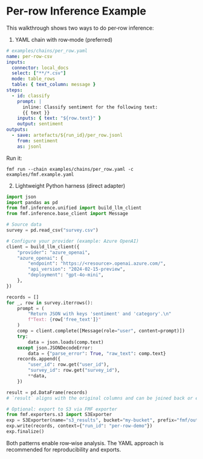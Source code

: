 # Per-row Inference Example

This walkthrough shows two ways to do per‑row inference:

1) YAML chain with row‑mode (preferred)

```yaml
# examples/chains/per_row.yaml
name: per-row-csv
inputs:
  connector: local_docs
  select: ["**/*.csv"]
  mode: table_rows
  table: { text_column: message }
steps:
  - id: classify
    prompt: |
      inline: Classify sentiment for the following text:
      {{ text }}
    inputs: { text: "${row.text}" }
    output: sentiment
outputs:
  - save: artefacts/${run_id}/per_row.jsonl
    from: sentiment
    as: jsonl
```

Run it:

```
fmf run --chain examples/chains/per_row.yaml -c examples/fmf.example.yaml
```

2) Lightweight Python harness (direct adapter)

```python
import json
import pandas as pd
from fmf.inference.unified import build_llm_client
from fmf.inference.base_client import Message

# Source data
survey = pd.read_csv("survey.csv")

# Configure your provider (example: Azure OpenAI)
client = build_llm_client({
    "provider": "azure_openai",
    "azure_openai": {
        "endpoint": "https://<resource>.openai.azure.com/",
        "api_version": "2024-02-15-preview",
        "deployment": "gpt-4o-mini",
    },
})

records = []
for _, row in survey.iterrows():
    prompt = (
        "Return JSON with keys 'sentiment' and 'category'.\n"
        f"Text: {row['free_text']}"
    )
    comp = client.complete([Message(role="user", content=prompt)])
    try:
        data = json.loads(comp.text)
    except json.JSONDecodeError:
        data = {"parse_error": True, "raw_text": comp.text}
    records.append({
        "user_id": row.get("user_id"),
        "survey_id": row.get("survey_id"),
        **data,
    })

result = pd.DataFrame(records)
# `result` aligns with the original columns and can be joined back or exported

# Optional: export to S3 via FMF exporter
from fmf.exporters.s3 import S3Exporter
exp = S3Exporter(name="s3_results", bucket="my-bucket", prefix="fmf/outputs/${run_id}/", format="jsonl", compression="gzip")
exp.write(records, context={"run_id": "per-row-demo"})
exp.finalize()
```

Both patterns enable row‑wise analysis. The YAML approach is recommended for reproducibility and exports.
